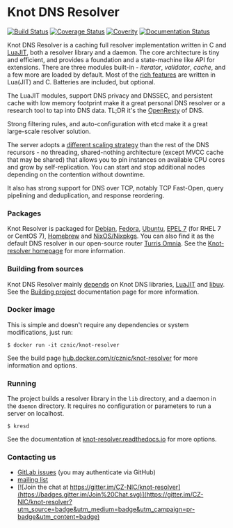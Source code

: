 # Knot DNS Resolver

[![Build Status](https://gitlab.labs.nic.cz/knot/knot-resolver/badges/master/pipeline.svg?x)](https://gitlab.labs.nic.cz/knot/knot-resolver/commits/master)
[![Coverage Status](https://gitlab.labs.nic.cz/knot/knot-resolver/badges/master/coverage.svg?x)](https://knot.pages.labs.nic.cz/knot-resolver/)
[![Coverity](https://img.shields.io/coverity/scan/3912.svg)](https://scan.coverity.com/projects/3912)
[![Documentation Status](https://readthedocs.org/projects/knot-resolver/badge/?version=latest)](https://readthedocs.org/projects/knot-resolver/?badge=latest)

Knot DNS Resolver is a caching full resolver implementation written in C and [LuaJIT][luajit], both a resolver library and a daemon. The core architecture is tiny and efficient, and provides a foundation and
a state-machine like API for extensions. There are three modules built-in - *iterator*, *validator*, *cache*, and a few more are loaded by default. Most of the [rich features](https://knot-resolver.readthedocs.io/en/latest/modules.html) are written in Lua(JIT) and C. Batteries are included, but optional.

The LuaJIT modules, support DNS privacy and DNSSEC, and persistent cache with low memory footprint make it a great personal DNS resolver or a research tool to tap into DNS data. TL;DR it's the [OpenResty][openresty] of DNS.

Strong filtering rules, and auto-configuration with etcd make it a great large-scale resolver solution.

The server adopts a [different scaling strategy][scaling] than the rest of the DNS recursors - no threading, shared-nothing architecture (except MVCC cache that may be shared) that allows you to pin instances on available CPU cores and grow by self-replication. You can start and stop additional nodes depending on the contention without downtime.

It also has strong support for DNS over TCP, notably TCP Fast-Open, query pipelining and deduplication, and response reordering.

### Packages

Knot Resolver is packaged for
[Debian](https://packages.debian.org/sid/knot-resolver),
[Fedora](https://apps.fedoraproject.org/packages/knot-resolver/),
[Ubuntu](https://packages.ubuntu.com/zesty/knot-resolver),
[EPEL 7](https://download.fedoraproject.org/pub/epel/7/SRPMS/Packages/k/) (for RHEL 7 or CentOS 7),
[Homebrew](https://github.com/Homebrew/homebrew-core/blob/master/Formula/knot-resolver.rb) and
[NixOS/Nixpkgs](https://hydra.nixos.org/search?query=knot-resolver).
You can also find it as the default DNS resolver in our open-source router [Turris Omnia](https://omnia.turris.cz).
See the [Knot-resolver homepage](https://www.knot-resolver.cz/download/) for more information.

<!-- [openSUSE](https://software.opensuse.org/package/knot-resolver), (it seems to be in a bad shape; vulnerable 1.3.2 ATM) -->

### Building from sources

Knot DNS Resolver mainly [depends][depends] on Knot DNS libraries, [LuaJIT][luajit] and [libuv][libuv].
See the [Building project][depends] documentation page for more information.

### Docker image

This is simple and doesn't require any dependencies or system modifications, just run:

```
$ docker run -it cznic/knot-resolver
```

See the build page [hub.docker.com/r/cznic/knot-resolver](https://hub.docker.com/r/cznic/knot-resolver/) for more information and options.

### Running

The project builds a resolver library in the `lib` directory, and a daemon in the `daemon` directory. It requires no configuration or parameters to run a server on localhost.

```
$ kresd
```

See the documentation at [knot-resolver.readthedocs.io][doc] for more options.

[depends]: https://knot-resolver.readthedocs.io/en/stable/build.html
[doc]: https://knot-resolver.readthedocs.io/en/stable/index.html
[scaling]: https://knot-resolver.readthedocs.io/en/stable/daemon.html#scaling-out
[deckard]: https://gitlab.labs.nic.cz/knot/deckard
[luajit]: https://luajit.org/
[libuv]: http://libuv.org
[openresty]: https://openresty.org/

### Contacting us

- [GitLab issues](https://gitlab.labs.nic.cz/knot/knot-resolver/issues) (you may authenticate via GitHub)
- [mailing list](https://lists.nic.cz/cgi-bin/mailman/listinfo/knot-resolver-users)
- [![Join the chat at https://gitter.im/CZ-NIC/knot-resolver](https://badges.gitter.im/Join%20Chat.svg)](https://gitter.im/CZ-NIC/knot-resolver?utm_source=badge&utm_medium=badge&utm_campaign=pr-badge&utm_content=badge)

